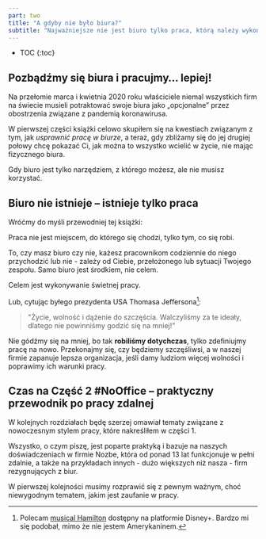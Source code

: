 ```yaml
---
part: two
title: "A gdyby nie było biura?"
subtitle: "Najważniejsze nie jest biuro tylko praca, którą należy wykonać."
---
```


* TOC
{:toc}

## Pozbądźmy się biura i pracujmy… lepiej!

Na przełomie marca i kwietnia 2020 roku właściciele niemal wszystkich firm na świecie musieli potraktować swoje biura jako „opcjonalne” przez obostrzenia związane z pandemią koronawirusa.

W pierwszej części książki celowo skupiłem się na kwestiach związanym z tym, jak *usprawnić pracę w biurze*, a teraz, gdy zbliżamy się do jej drugiej połowy chcę pokazać Ci, jak można to wszystko wcielić w życie, nie mając fizycznego biura.

Gdy biuro jest tylko narzędziem, z którego możesz, ale nie musisz korzystać.

## Biuro nie istnieje – istnieje tylko praca

Wróćmy do myśli przewodniej tej książki:

Praca nie jest miejscem, do którego się chodzi, tylko tym, co się robi.

To, czy masz biuro czy nie, każesz pracownikom codziennie do niego przychodzić lub nie - zależy od Ciebie, przełożonego lub sytuacji Twojego zespołu. Samo biuro jest środkiem, nie celem.

Celem jest wykonywanie świetnej pracy.

Lub, cytując byłego prezydenta USA Thomasa Jeffersona[^1]:

> "Życie, wolność i dążenie do szczęścia. Walczyliśmy za te ideały, dlatego nie powinniśmy godzić się na mniej!"

Nie gódźmy się na mniej, bo tak **robiliśmy dotychczas**, tylko zdefiniujmy pracę na nowo. Przekonajmy się, czy będziemy szczęśliwsi, a w naszej firmie zapanuje lepsza organizacja, jeśli damy ludziom więcej wolności i poprawimy ich warunki pracy.

## Czas na Część 2 #NoOffice – praktyczny przewodnik po pracy zdalnej

W kolejnych rozdziałach będę szerzej omawiał tematy związane z nowoczesnym stylem pracy, które nakreśliłem w części 1.

Wszystko, o czym piszę, jest poparte praktyką i bazuje na naszych doświadczeniach w firmie Nozbe, która od ponad 13 lat funkcjonuje w pełni zdalnie, a także na przykładach innych - dużo większych niż nasza - firm rezygnujących z biur.

W pierwszej kolejności musimy rozprawić się z pewnym ważnym, choć niewygodnym tematem, jakim jest zaufanie w pracy.

[^1]: Polecam [musical Hamilton](https://en.wikipedia.org/wiki/Hamilton_(musical)) dostępny na platformie Disney+. Bardzo mi się podobał, mimo że nie jestem Amerykaninem.
